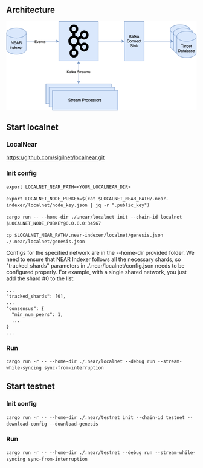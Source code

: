 ## Architecture

![Architecture](/docs/architecture.png?raw=true)

## Start localnet

### LocalNear

<https://github.com/sigilnet/localnear.git>

### Init config

`export LOCALNET_NEAR_PATH=<YOUR_LOCALNEAR_DIR>`

`export LOCALNET_NODE_PUBKEY=$(cat $LOCALNET_NEAR_PATH/.near-indexer/localnet/node_key.json | jq -r ".public_key")`

`cargo run -- --home-dir ./.near/localnet init --chain-id localnet $LOCALNET_NODE_PUBKEY@0.0.0.0:34567`

`cp $LOCALNET_NEAR_PATH/.near-indexer/localnet/genesis.json ./.near/localnet/genesis.json`

Configs for the specified network are in the --home-dir provided folder. We need to ensure that NEAR Indexer follows all the necessary shards, so "tracked_shards" parameters in ./.near/localnet/config.json needs to be configured properly. For example, with a single shared network, you just add the shard #0 to the list:

```
...
"tracked_shards": [0],
...
"consensus": {
  "min_num_peers": 1,
  ...
}
...
```

### Run
`cargo run -r -- --home-dir ./.near/localnet --debug run --stream-while-syncing sync-from-interruption`

## Start testnet

### Init config
`cargo run -r -- --home-dir ./.near/testnet init --chain-id testnet --download-config --download-genesis`

### Run
`cargo run -r -- --home-dir ./.near/testnet --debug run --stream-while-syncing sync-from-interruption`
